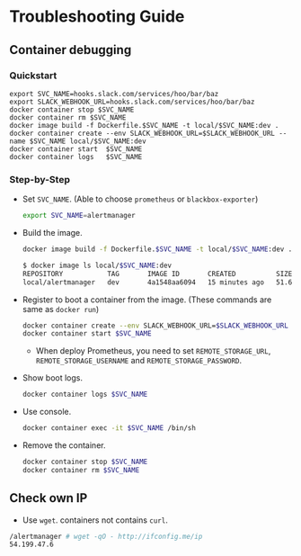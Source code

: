 # Troubleshooting Guide

## Container debugging

### Quickstart

```fish
export SVC_NAME=hooks.slack.com/services/hoo/bar/baz
export SLACK_WEBHOOK_URL=hooks.slack.com/services/hoo/bar/baz
docker container stop $SVC_NAME
docker container rm $SVC_NAME
docker image build -f Dockerfile.$SVC_NAME -t local/$SVC_NAME:dev .
docker container create --env SLACK_WEBHOOK_URL=$SLACK_WEBHOOK_URL --name $SVC_NAME local/$SVC_NAME:dev
docker container start  $SVC_NAME
docker container logs   $SVC_NAME
```

### Step-by-Step

- Set `SVC_NAME`. (Able to choose `prometheus` or `blackbox-exporter`)

  ```bash
  export SVC_NAME=alertmanager
  ```

- Build the image.

  ```bash
  docker image build -f Dockerfile.$SVC_NAME -t local/$SVC_NAME:dev .
  ```

  ```bash
  $ docker image ls local/$SVC_NAME:dev
  REPOSITORY           TAG       IMAGE ID       CREATED          SIZE
  local/alertmanager   dev       4a1548aa6094   15 minutes ago   51.6MB
  ```

- Register to boot a container from the image. (These commands are same as `docker run`)

  ```bash
  docker container create --env SLACK_WEBHOOK_URL=$SLACK_WEBHOOK_URL --name $SVC_NAME local/$SVC_NAME:dev
  docker container start $SVC_NAME
  ```

  - When deploy Prometheus, you need to set `REMOTE_STORAGE_URL`, `REMOTE_STORAGE_USERNAME` and `REMOTE_STORAGE_PASSWORD`.

- Show boot logs.

  ```bash
  docker container logs $SVC_NAME
  ```

- Use console.

  ```bash
  docker container exec -it $SVC_NAME /bin/sh
  ```

- Remove the container.

  ```bash
  docker container stop $SVC_NAME
  docker container rm $SVC_NAME
  ```

## Check own IP

- Use `wget`. containers not contains `curl`.

```bash
/alertmanager # wget -qO - http://ifconfig.me/ip
54.199.47.6
```
